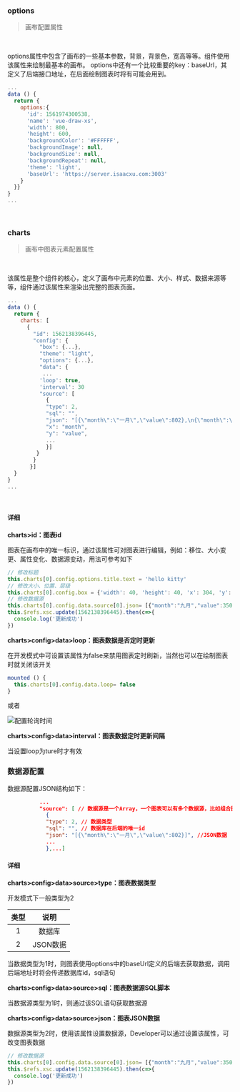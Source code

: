 ### options
>画布配置属性

<br/>

options属性中包含了画布的一些基本参数，背景，背景色，宽高等等。组件使用该属性来绘制最基本的画布。
options中还有一个比较重要的key：baseUrl，其定义了后端接口地址，在后面绘制图表时将有可能会用到。
```javascript
...
data () {
  return {
    options:{
      'id': 1561974300538,
      'name': 'vue-draw-xs',
      'width': 800,
      'height': 600,
      'backgroundColor': '#FFFFFF', 
      'backgroundImage': null, 
      'backgroundSize': null, 
      'backgroundRepeat': null,
      'theme': 'light', 
      'baseUrl': 'https://server.isaacxu.com:3003'
    }
  }}
}
...
```
<br/>

### charts
>画布中图表元素配置属性

<br/>

该属性是整个组件的核心，定义了画布中元素的位置、大小、样式、数据来源等等，组件通过该属性来渲染出完整的图表页面。
```javascript
...
data () {
  return {
    charts: [
      {
        "id": 1562138396445,
        "config": {
          "box": {...},
          "theme": "light",
          "options": {...},
          "data": {
           ...
          'loop': true,
          'interval': 30
          "source": [
            {
            "type": 2,
            "sql": "",
            "json": "[{\"month\":\"一月\",\"value\":802},\n{\"month\":\"二月\",\"value\":932},\n{\"month\":\"三月\",\"value\":901},\n{\"month\":\"四月\",\"value\":934},\n{\"month\":\"五月\",\"value\":1290},\n{\"month\":\"六月\",\"value\":1330},\n{\"month\":\"七月\",\"value\":1320}]",
            "x": "month",
            "y": "value",
            ...
            }]
         }
        }
       }]
  }
}
...
```
<br/>

#### 详细
**charts>id：图表id**

图表在画布中的唯一标识，通过该属性可对图表进行编辑，例如：移位、大小变更、属性变化、数据源变动，用法可参考如下

```javascript
// 修改标题
this.charts[0].config.options.title.text = 'hello kitty'
// 修改大小、位置、层级
this.charts[0].config.box = {'width': 40, 'height': 40, 'x': 304, 'y': 36, 'zIndex': 100}
// 修改数据源
this.charts[0].config.data.source[0].json= [{"month":"九月","value":3504}]
this.$refs.xsc.update(1562138396445).then(c=>{
  console.log('更新成功')
})
```
**charts>config>data>loop：图表数据是否定时更新**

在开发模式中可设置该属性为false来禁用图表定时刷新，当然也可以在绘制图表时就关闭该开关

```javascript
mounted () {
  this.charts[0].config.data.loop= false
}
```
或者

![配置轮询时间](https://img.isaacxu.com/2_v.gif)

**charts>config>data>interval：图表数据定时更新间隔**

当设置loop为ture时才有效

### 数据源配置
数据源配置JSON结构如下：
```JSON
          ...
          "source": [ // 数据源是一个Array，一个图表可以有多个数据源，比如组合图表
            {
            "type": 2, // 数据类型
            "sql": "", // 数据库在后端的唯一id
            "json": "[{\"month\":\"一月\",\"value\":802}]", //JSON数据
            ...
            },...]
```
#### 详细
**charts>config>data>source>type：图表数据类型**

开发模式下一般类型为2

类型 | 说明 
:------------: | :-------------:
1 | 数据库
2 | JSON数据
当数据类型为1时，则图表使用options中的baseUrl定义的后端去获取数据，调用后端地址时将会传递数据库id，sql语句

**charts>config>data>source>sql：图表数据源SQL脚本**

当数据源类型为1时，则通过该SQL语句获取数据源

**charts>config>data>source>json：图表JSON数据**

数据源类型为2时，使用该属性设置数据源，Developer可以通过设置该属性，可改变图表数据

```javascript
// 修改数据源
this.charts[0].config.data.source[0].json= [{"month":"九月","value":3504}]
this.$refs.xsc.update(1562138396445).then(c=>{
  console.log('更新成功')
})
```
